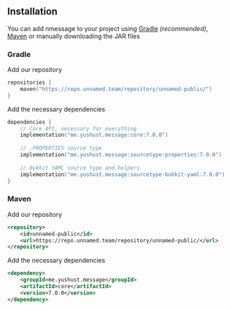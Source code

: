 ## Installation

You can add nmessage to your project using [Gradle](https://gradle.org/)
*(recommended)*, [Maven](https://maven.apache.org/) or manually downloading
the JAR files


### Gradle

Add our repository

```kotlin
repositories {
    maven("https://repo.unnamed.team/repository/unnamed-public/")
}
```

Add the necessary dependencies

```kotlin
dependencies {
    // Core API, necessary for everything
    implementation("me.yushust.message:core:7.0.0")
    
    // .PROPERTIES source type
    implementation("me.yushust.message:sourcetype-properties:7.0.0")
  
    // Bukkit YAML source type and helpers
    implementation("me.yushust.message:sourcetype-bukkit-yaml:7.0.0")
}
```

### Maven

Add our repository

```xml
<repository>
    <id>unnamed-public</id>
    <url>https://repo.unnamed.team/repository/unnamed-public/</url>
</repository>
```

Add the necessary dependencies

```xml
<dependency>
    <groupId>me.yushust.message</groupId>
    <artifactId>core</artifactId>
    <version>7.0.0</version>
</dependency>
```
